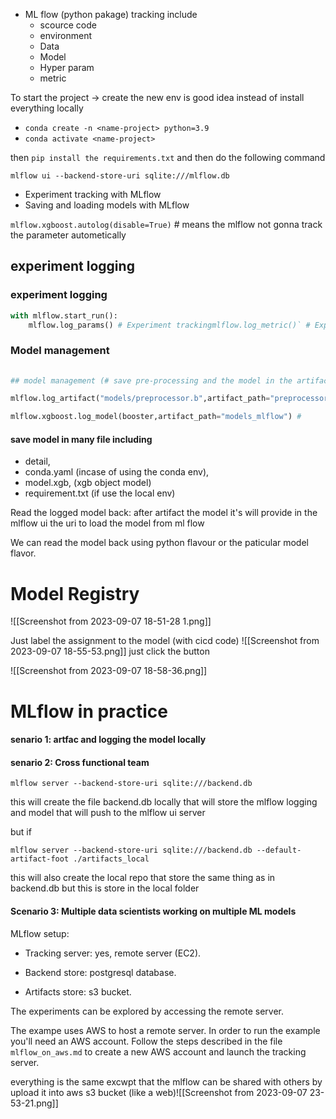 - ML flow (python pakage)
tracking include
	- scource code
	- environment
	- Data
	- Model
	- Hyper param
	- metric
	
To start the project -> create the new env is good idea instead of install everything locally
- `conda create -n <name-project> python=3.9`
- `conda activate <name-project>`

then `pip install the requirements.txt` and then do the following command

`mlflow ui --backend-store-uri sqlite:///mlflow.db`

- Experiment tracking with MLflow
- Saving and loading models with MLflow

`mlflow.xgboost.autolog(disable=True)` # means the mlflow not gonna track the parameter autometically 

## experiment logging

### experiment logging
```python
with mlflow.start_run():
	mlflow.log_params() # Experiment trackingmlflow.log_metric()` # Experiment tracking
```

### Model management
```python
	
## model management (# save pre-processing and the model in the artifact in mlflow)

mlflow.log_artifact("models/preprocessor.b",artifact_path="preprocessor") # save preprocessing because it's a good idea to also save the preprocessing (single file to load)

mlflow.xgboost.log_model(booster,artifact_path="models_mlflow") # 
```
#### save model in many file including
 - detail, 
 - conda.yaml (incase of using the conda env),
 - model.xgb, (xgb object model)
 - requirement.txt (if use the local env)
 
 Read the logged model back:
 after artifact the model it's will provide in the mlflow ui the uri to load the model from ml flow
 
 We can read the model back using python flavour or the paticular model flavor.

# Model Registry

![[Screenshot from 2023-09-07 18-51-28 1.png]]

Just label the assignment to the model (with cicd code) 
![[Screenshot from 2023-09-07 18-55-53.png]]
just click the button

![[Screenshot from 2023-09-07 18-58-36.png]]


# MLflow in practice

#### senario 1: artfac and logging the model locally

#### senario 2: Cross functional team

```
mlflow server --backend-store-uri sqlite:///backend.db
```
this will create the file backend.db locally that will store the mlflow logging and model that will push to the mlflow ui server

but if
```
mlflow server --backend-store-uri sqlite:///backend.db --default-artifact-foot ./artifacts_local
```
this will also create the local repo that store the same thing as in backend.db but this is store in the local folder 

#### Scenario 3: Multiple data scientists working on multiple ML models

MLflow setup:

* Tracking server: yes, remote server (EC2).

* Backend store: postgresql database.

* Artifacts store: s3 bucket.

  

The experiments can be explored by accessing the remote server.

  

The exampe uses AWS to host a remote server. In order to run the example you'll need an AWS account. Follow the steps described in the file `mlflow_on_aws.md` to create a new AWS account and launch the tracking server.

everything is the same excwpt that the mlflow can be shared with others by upload it into aws s3 bucket (like a web)![[Screenshot from 2023-09-07 23-53-21.png]]
